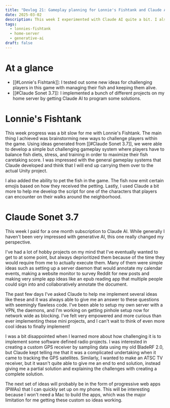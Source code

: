 ```yaml
---
title: "Devlog 21: Gameplay planning for Lonnie's Fishtank and Claude AI Experiments"
date: 2025-03-02
description: This week I experimented with Claude AI quite a bit. I also made a little bit of progress on Lonnie's Fishtank using Claude.
tags:
  - lonnies-fishtank
  - home-server
  - generative-ai
draft: false
---
```


# At a glance 
- [[#Lonnie's Fishtank]]: I tested out some new ideas for challenging players in this game with managing their fish and keeping them alive.
- [[#Claude Sonet 3.7]]: I implemented a bunch of different projects on my home server by getting Claude AI to program some solutions.

# Lonnie's Fishtank

This week progress was a bit slow for me with Lonnie's Fishtank. The main thing I achieved was brainstorming new ways to challenge players within the game. Using ideas generated from [[#Claude Sonet 3.7]], we were able to develop a simple but challenging gameplay system where players have to balance fish diets, stress, and training in order to maximize their fish caretaking score. I was impressed with the general gameplay systems that Claude developed and think that I will end up carrying them over to the actual Unity project.

I also added the ability to pet the fish in the game. The fish now emit certain emojis based on how they received the petting. Lastly, I used Claude a bit more to help me develop the script for one of the characters that players can encounter on their walks around the neighborhood.

# Claude Sonet 3.7

This week I paid for a one month subscription to Claude AI. While generally I haven't been very impressed with generative AI, this one really changed my perspective. 

I've had a lot of hobby projects on my mind that I've eventually wanted to get to at some point, but always deprioritized them because of the time they would require from me to actually execute them. Many of them were simple ideas such as setting up a server daemon that would annotate my calendar events, making a website monitor to survey Reddit for new posts and making very simple app ideas like an epub reading app that multiple people could sign into and collaboratively annotate the document. 

The past few days I've asked Claude to help me implement several ideas like these and it was always able to give me an answer to these questions with seemingly flawless code. I've been able to setup my own server with a VPN, the daemons, and I'm working on getting pinhole setup now for network wide as blocking. I've felt very empowered and more curious than ever implementing these mini projects, and I can't wait to think of even more cool ideas to finally implement! 

I was a bit disappointed when I learned more about how challenging it is to implement some software defined radio projects. I was interested in creating a custom GPS receiver by sampling data using my old BladeRF 2.0, but Claude kept telling me that it was a complicated undertaking when it came to tracking the GPS satellites. Similarly, I wanted to make an ATSC TV receiver, but it wasn't quite able to give me an end to end solution, instead giving me a partial solution and explaining the challenges with creating a complete solution.

The next set of ideas will probably be in the form of progressive web apps (PWAs) that I can quickly set up on my phone. This will be interesting because I won't need a Mac to build the apps, which was the major limitation for me getting these custom so ideas working. 